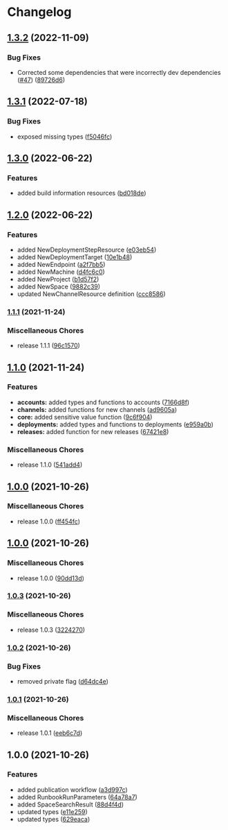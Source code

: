 # Changelog

## [1.3.2](https://github.com/OctopusDeploy/message-contracts.ts/compare/v1.3.1...v1.3.2) (2022-11-09)


### Bug Fixes

* Corrected some dependencies that were incorrectly dev dependencies ([#47](https://github.com/OctopusDeploy/message-contracts.ts/issues/47)) ([89726d6](https://github.com/OctopusDeploy/message-contracts.ts/commit/89726d62301639369da9e0ddcd3c8b2878c2e0e8))

## [1.3.1](https://github.com/OctopusDeploy/message-contracts.ts/compare/v1.3.0...v1.3.1) (2022-07-18)


### Bug Fixes

* exposed missing types ([f5046fc](https://github.com/OctopusDeploy/message-contracts.ts/commit/f5046fcab7a8037530fb4b7c51d96b711afe6328))

## [1.3.0](https://github.com/OctopusDeploy/message-contracts.ts/compare/v1.2.0...v1.3.0) (2022-06-22)


### Features

* added build information resources ([bd018de](https://github.com/OctopusDeploy/message-contracts.ts/commit/bd018dea8121611faea83ea3dad79fc49068b533))

## [1.2.0](https://github.com/OctopusDeploy/message-contracts.ts/compare/v1.1.1...v1.2.0) (2022-06-22)


### Features

* added NewDeploymentStepResource ([e03eb54](https://github.com/OctopusDeploy/message-contracts.ts/commit/e03eb54cf09982c0d2eae74febb18032db3cb48c))
* added NewDeploymentTarget ([10e1b48](https://github.com/OctopusDeploy/message-contracts.ts/commit/10e1b48dc0c23ef6c670d62c412967e51bf4dde0))
* added NewEndpoint ([a2f7bb5](https://github.com/OctopusDeploy/message-contracts.ts/commit/a2f7bb57bb4c5a05163c102a90fd3f0e8d338548))
* added NewMachine ([d4fc6c0](https://github.com/OctopusDeploy/message-contracts.ts/commit/d4fc6c013957abc31893d1974f392af0d7403ac0))
* added NewProject ([b1d57f2](https://github.com/OctopusDeploy/message-contracts.ts/commit/b1d57f2a3bb663091755910d4042b3d90088e981))
* added NewSpace ([9882c39](https://github.com/OctopusDeploy/message-contracts.ts/commit/9882c398b6495e8f2ef13e03bae7195acb66f1b6))
* updated NewChannelResource definition ([ccc8586](https://github.com/OctopusDeploy/message-contracts.ts/commit/ccc8586d94a93a4b1efd19cf1642d9b11b39891f))

### [1.1.1](https://www.github.com/OctopusDeploy/message-contracts.ts/compare/v1.1.0...v1.1.1) (2021-11-24)


### Miscellaneous Chores

* release 1.1.1 ([96c1570](https://www.github.com/OctopusDeploy/message-contracts.ts/commit/96c1570e4f7de7ea18e30e5c240699464445544a))

## [1.1.0](https://www.github.com/OctopusDeploy/message-contracts.ts/compare/v1.0.0...v1.1.0) (2021-11-24)


### Features

* **accounts:** added types and functions to accounts ([7166d8f](https://www.github.com/OctopusDeploy/message-contracts.ts/commit/7166d8f48696bf1cfcf249773dd41a28b8c05c3a))
* **channels:** added functions for new channels ([ad9605a](https://www.github.com/OctopusDeploy/message-contracts.ts/commit/ad9605a568bc90583ef9ed3617d5833344ed000b))
* **core:** added sensitive value function ([9c6f904](https://www.github.com/OctopusDeploy/message-contracts.ts/commit/9c6f9043eaee87022e54ddb48d7e4339ecfd66fe))
* **deployments:** added types and functions to deployments ([e959a0b](https://www.github.com/OctopusDeploy/message-contracts.ts/commit/e959a0b1449fee2cd00f65135d2a79857b7416d3))
* **releases:** added function for new releases ([67421e8](https://www.github.com/OctopusDeploy/message-contracts.ts/commit/67421e8fe692318f378f10846c4b802d7feaa247))


### Miscellaneous Chores

* release 1.1.0 ([541add4](https://www.github.com/OctopusDeploy/message-contracts.ts/commit/541add4dee659ad20ba8f009a8c9f410885355b2))

## [1.0.0](https://www.github.com/OctopusDeploy/message-contracts.ts/compare/v1.0.0...v1.0.0) (2021-10-26)


### Miscellaneous Chores

* release 1.0.0 ([ff454fc](https://www.github.com/OctopusDeploy/message-contracts.ts/commit/ff454fcaa6f12d61a64f8c7029abffe8bfabe97f))

## [1.0.0](https://www.github.com/OctopusDeploy/message-contracts.ts/compare/v1.0.3...v1.0.0) (2021-10-26)


### Miscellaneous Chores

* release 1.0.0 ([90dd13d](https://www.github.com/OctopusDeploy/message-contracts.ts/commit/90dd13dcd24a715474fbde46ced989b2bba7ac4d))

### [1.0.3](https://www.github.com/OctopusDeploy/message-contracts.ts/compare/v1.0.2...v1.0.3) (2021-10-26)


### Miscellaneous Chores

* release 1.0.3 ([3224270](https://www.github.com/OctopusDeploy/message-contracts.ts/commit/3224270c06366428c50e8552c90cb9f3f4f2f80e))

### [1.0.2](https://www.github.com/OctopusDeploy/message-contracts.ts/compare/v1.0.1...v1.0.2) (2021-10-26)


### Bug Fixes

* removed private flag ([d64dc4e](https://www.github.com/OctopusDeploy/message-contracts.ts/commit/d64dc4e1db27ae29775d5fe33aa4eca33f00a114))

### [1.0.1](https://www.github.com/OctopusDeploy/message-contracts.ts/compare/v1.0.0...v1.0.1) (2021-10-26)


### Miscellaneous Chores

* release 1.0.1 ([eeb6c7d](https://www.github.com/OctopusDeploy/message-contracts.ts/commit/eeb6c7dcf515da3745d49de4d362b39d6ab20b2d))

## 1.0.0 (2021-10-26)


### Features

* added publication workflow ([a3d997c](https://www.github.com/OctopusDeploy/message-contracts.ts/commit/a3d997ccc7411442daf1f86d29df96d0f9c14d44))
* added RunbookRunParameters ([64a78a7](https://www.github.com/OctopusDeploy/message-contracts.ts/commit/64a78a7722602f655236867c73c7a55c11ff698c))
* added SpaceSearchResult ([88d4f4d](https://www.github.com/OctopusDeploy/message-contracts.ts/commit/88d4f4dab0fe8bc215d64232298e521ef3380c62))
* updated types ([e11e259](https://www.github.com/OctopusDeploy/message-contracts.ts/commit/e11e25936530da019ee5d3025264a90d56c4c436))
* updated types ([629eaca](https://www.github.com/OctopusDeploy/message-contracts.ts/commit/629eacabcdf6816893c970db58831b85a3c0a807))
